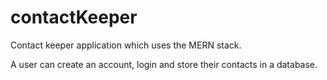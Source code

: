 # contactKeeper
Contact keeper application which uses the MERN stack.

A user can create an account, login and store their contacts in a database.
